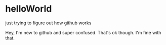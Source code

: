 # helloWorld
just trying to figure out how github works

Hey, I'm new to github and super confused.  That's ok though.  I'm fine with that.
